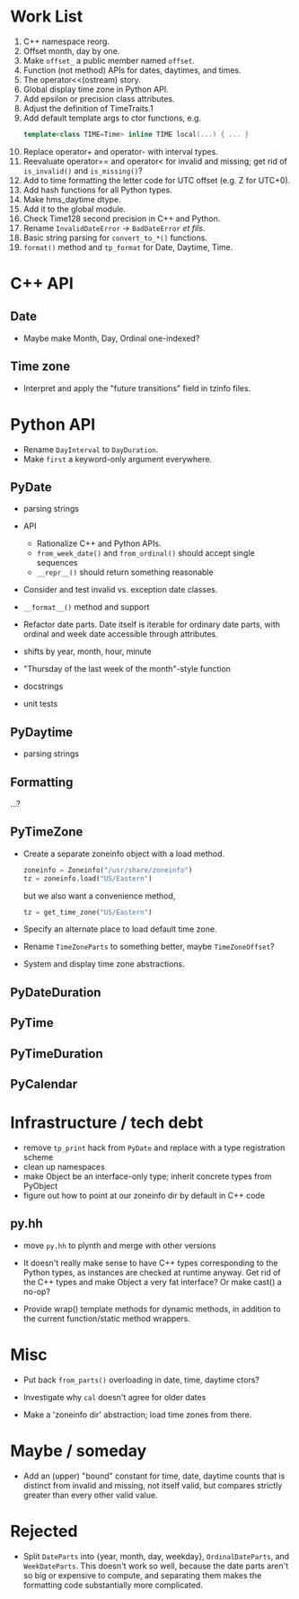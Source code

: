 # Work List

1. C++ namespace reorg.
1. Offset month, day by one.
1. Make `offset_` a public member named `offset`.
1. Function (not method) APIs for dates, daytimes, and times.
1. The operator<<(ostream) story.
1. Global display time zone in Python API.
1. Add epsilon or precision class attributes.
1. Adjust the definition of TimeTraits.1
1. Add default template args to ctor functions, e.g.
   ```c++
   template<class TIME=Time> inline TIME local(...) { ... }
   ```
1. Replace operator+ and operator- with interval types.
1. Reevaluate operator== and operator< for invalid and missing; get rid 
   of `is_invalid()` and `is_missing()`?
1. Add to time formatting the letter code for UTC offset (e.g. Z for UTC+0).
1. Add hash functions for all Python types.
1. Make hms_daytime dtype.
1. Add it to the global module.
1. Check Time128 second precision in C++ and Python.
1. Rename `InvalidDateError` -> `BadDateError` _et fils_.
1. Basic string parsing for `convert_to_*()` functions.
1. `format()` method and `tp_format` for Date, Daytime, Time.


# C++ API

## Date

- Maybe make Month, Day, Ordinal one-indexed?

## Time zone

- Interpret and apply the "future transitions" field in tzinfo files.

# Python API

- Rename `DayInterval` to `DayDuration`.
- Make `first` a keyword-only argument everywhere.

## PyDate

- parsing strings

- API

  - Rationalize C++ and Python APIs.
  - `from_week_date()` and `from_ordinal()` should accept single sequences
  - `__repr__()` should return something reasonable

- Consider and test invalid vs. exception date classes.
- `__format__()` method and support
- Refactor date parts.  Date itself is iterable for ordinary date parts,
  with ordinal and week date accessible through attributes.
- shifts by year, month, hour, minute
- "Thursday of the last week of the month"-style function
- docstrings
- unit tests

## PyDaytime

- parsing strings

## Formatting

...?

## PyTimeZone

- Create a separate zoneinfo object with a load method.

  ```python
  zoneinfo = Zoneinfo("/usr/share/zoneinfo")
  tz = zoneinfo.load("US/Eastern")
  ```

  but we also want a convenience method,

  ```python
  tz = get_time_zone("US/Eastern")
  ```

- Specify an alternate place to load default time zone.
- Rename `TimeZoneParts` to something better, maybe `TimeZoneOffset`?
- System and display time zone abstractions.



## PyDateDuration

## PyTime

## PyTimeDuration

## PyCalendar

# Infrastructure / tech debt

- remove `tp_print` hack from `PyDate` and replace with a type registration
  scheme 
- clean up namespaces
- make Object be an interface-only type; inherit concrete types from PyObject
- figure out how to point at our zoneinfo dir by default in C++ code

## py.hh

- move `py.hh` to plynth and merge with other versions

- It doesn't really make sense to have C++ types corresponding to the Python
  types, as instances are checked at runtime anyway.  Get rid of the C++ types
  and make Object a very fat interface?  Or make cast() a no-op?

- Provide wrap() template methods for dynamic methods, in addition to the
  current function/static method wrappers.

# Misc

- Put back `from_parts()` overloading in date, time, daytime ctors?

- Investigate why `cal` doesn't agree for older dates

- Make a 'zoneinfo dir' abstraction; load time zones from there.

# Maybe / someday

- Add an (upper) "bound" constant for time, date, daytime counts that is
  distinct from invalid and missing, not itself valid, but compares strictly
  greater than every other valid value.
 

# Rejected

- Split `DateParts` into {year, month, day, weekday}, `OrdinalDateParts`, and
  `WeekDateParts`.  This doesn't work so well, because the date parts aren't so
  big or expensive to compute, and separating them makes the formatting code
  substantially more complicated.

